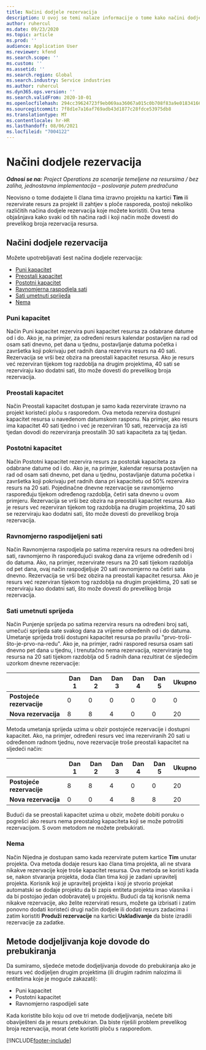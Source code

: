 ```yaml
---
title: Načini dodjele rezervacija
description: U ovoj se temi nalaze informacije o tome kako načini dodjele rezervacija funkcioniraju u aplikaciji Project Operations.
author: ruhercul
ms.date: 09/23/2020
ms.topic: article
ms.prod: ''
audience: Application User
ms.reviewer: kfend
ms.search.scope: ''
ms.custom: ''
ms.assetid: ''
ms.search.region: Global
ms.search.industry: Service industries
ms.author: ruhercul
ms.dyn365.ops.version: ''
ms.search.validFrom: 2020-10-01
ms.openlocfilehash: 294cc39624723f9eb069aa36067a015c0b708f83a9e0183416655f9bd874fa9a
ms.sourcegitcommit: 7f8d1e7a16af769adb43d1877c28fdce53975db8
ms.translationtype: MT
ms.contentlocale: hr-HR
ms.lasthandoff: 08/06/2021
ms.locfileid: "7004122"
---
```

# <a name="booking-allocation-methods"></a>Načini dodjele rezervacija

_**Odnosi se na:** Project Operations za scenarije temeljene na resursima / bez zaliha, jednostavna implementacija – poslovanje putem predračuna_

Neovisno o tome dodajete li člana tima izravno projektu na kartici **Tim** ili rezervirate resurs za projekt ili zahtjev s ploče rasporeda, postoji nekoliko različitih načina dodjele rezervacija koje možete koristiti. Ova tema objašnjava kako svaki od tih načina radi i koji način može dovesti do prevelikog broja rezervacija resursa.

## <a name="booking-allocation-methods"></a>Načini dodjele rezervacija

Možete upotrebljavati šest načina dodjele rezervacija:

- [Puni kapacitet](#full)
- [Preostali kapacitet](#remaining)
- [Postotni kapacitet](#percentage)
- [Ravnomjerna raspodjela sati](#evenly)
- [Sati umetnuti sprijeda](#front)
- [Nema](#none)

### <a name="full-capacity"></a><a name="full"></a>Puni kapacitet 
Način Puni kapacitet rezervira puni kapacitet resursa za odabrane datume od i do. Ako je, na primjer, za određeni resurs kalendar postavljen na rad od osam sati dnevno, pet dana u tjednu, postavljanje datuma početka i završetka koji pokrivaju pet radnih dana rezervira resurs na 40 sati. Rezervacija se vrši bez obzira na preostali kapacitet resursa. Ako je resurs već rezerviran tijekom tog razdoblja na drugim projektima, 40 sati se rezerviraju kao dodatni sati, što može dovesti do prevelikog broja rezervacija.

### <a name="remaining-capacity"></a><a name="remaining"></a>Preostali kapacitet
Način Preostali kapacitet dostupan je samo kada rezervirate izravno na projekt koristeći ploču s rasporedom. Ova metoda rezervira dostupni kapacitet resursa u navedenom datumskom rasponu. Na primjer, ako resurs ima kapacitet 40 sati tjedno i već je rezerviran 10 sati, rezervacija za isti tjedan dovodi do rezerviranja preostalih 30 sati kapaciteta za taj tjedan.

### <a name="percentage-capacity"></a><a name="percentage"></a>Postotni kapacitet
Način Postotni kapacitet rezervira resurs za postotak kapaciteta za odabrane datume od i do. Ako je, na primjer, kalendar resursa postavljen na rad od osam sati dnevno, pet dana u tjednu, postavljanje datuma početka i završetka koji pokrivaju pet radnih dana pri kapacitetu od 50% rezervira resurs na 20 sati. Pojedinačne dnevne rezervacije se ravnomjerno raspoređuju tijekom određenog razdoblja, četiri sata dnevno u ovom primjeru. Rezervacija se vrši bez obzira na preostali kapacitet resursa. Ako je resurs već rezerviran tijekom tog razdoblja na drugim projektima, 20 sati se rezerviraju kao dodatni sati, što može dovesti do prevelikog broja rezervacija.

### <a name="evenly-distribute-hours"></a><a name="evenly"></a>Ravnomjerno raspodijeljeni sati
Način Ravnomjerna raspodjela po satima rezervira resurs na određeni broj sati, ravnomjerno ih raspoređujući svakog dana za vrijeme određenih od i do datuma. Ako, na primjer, rezervirate resurs na 20 sati tijekom razdoblja od pet dana, ovaj način raspodjeljuje 20 sati ravnomjerno na četiri sata dnevno. Rezervacija se vrši bez obzira na preostali kapacitet resursa. Ako je resurs već rezerviran tijekom tog razdoblja na drugim projektima, 20 sati se rezerviraju kao dodatni sati, što može dovesti do prevelikog broja rezervacija.

### <a name="front-load-hours"></a><a name="front"></a>Sati umetnuti sprijeda
Način Punjenje sprijeda po satima rezervira resurs na određeni broj sati, umečući sprijeda sate svakog dana za vrijeme određenih od i do datuma. Umetanje sprijeda troši dostupni kapacitet resursa po pravilu "prvo-troši-što-je-prvo-na-redu". Ako je, na primjer, radni raspored resursa osam sati dnevno pet dana u tjednu, i trenutačno nema rezervacija, rezerviranje tog resursa na 20 sati tijekom razdoblja od 5 radnih dana rezultirat će sljedećim uzorkom dnevne rezervacije: 

|                           |    Dan 1    |    Dan 2    |    Dan 3    |    Dan 4    |    Dan 5    |    Ukupno    |
|---------------------------|-------------|-------------|-------------|-------------|-------------|-------------|
|    **Postojeće   rezervacije**    |    0        |    0        |    0        |    0        |    0        |    0        |
|    **Nova   rezervacija**          |    8        |    8        |    4        |    0        |    0        |    20       |

Metoda umetanja sprijeda uzima u obzir postojeće rezervacije i dostupni kapacitet. Ako, na primjer, određeni resurs već ima rezerviranih 20 sati u određenom radnom tjednu, nove rezervacije troše preostali kapacitet na sljedeći način:

|                     | Dan 1 | Dan 2 | Dan 3 | Dan 4 | Dan 5 | Ukupno |
|---------------------|-------|-------|-------|-------|-------|-------|
| **Postojeće   rezervacije** | 8     | 8     | 4     | 0     | 0     | 20    |
| **Nova   rezervacija**       | 0     | 0     | 4     | 8     | 8     | 20    |

Budući da se preostali kapacitet uzima u obzir, možete dobiti poruku o pogrešci ako resurs nema preostalog kapaciteta koji se može potrošiti rezervacijom. S ovom metodom ne možete prebukirati.

### <a name="none"></a><a name="none"></a>Nema
Način Nijedna je dostupan samo kada rezervirate putem kartice **Tim** unutar projekta. Ova metoda dodaje resurs kao člana tima projekta, ali ne stvara nikakve rezervacije koje troše kapacitet resursa. Ova metoda se koristi kada se, nakon stvaranja projekta, doda član tima koji je zadani upravitelj projekta. Korisnik koji je upravitelj projekta i koji je stvorio projekat automatski se dodaje projektu da bi zapis entiteta projekta imao vlasnika i da bi postojao jedan odobravatelj u projektu. Budući da taj korisnik nema nikakve rezervacije, ako želite rezervirati resurs, možete ga izbrisati i zatim ponovno dodati koristeći drugi način dodjele ili dodati resurs zadacima i zatim koristiti **Produži rezervacije** na kartici **Usklađivanje** da biste izradili rezervacije za zadatke.

## <a name="allocation-methods-that-lead-to-overbooking"></a>Metode dodjeljivanja koje dovode do prebukiranja
Da sumiramo, sljedeće metode dodjeljivanja dovode do prebukiranja ako je resurs već dodijeljen drugim projektima (ili drugim radnim nalozima ili entitetima koje je moguće zakazati):

- Puni kapacitet
- Postotni kapacitet
- Ravnomjerno raspodijeli sate

Kada koristite bilo koju od ove tri metode dodjeljivanja, nećete biti obaviješteni da je resurs prebukiran. Da biste riješili problem prevelikog broja rezervacija, morat ćete koristiti ploču s rasporedom.


[!INCLUDE[footer-include](../includes/footer-banner.md)]
